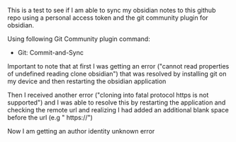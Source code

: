 This is a test to see if I am able to sync my obsidian notes to this github repo using a personal access token and the git community plugin for obsidian.

Using following Git Community plugin command: 
- Git: Commit-and-Sync

Important to note that at first I was getting an error ("cannot read properties of undefined reading clone obsidian") that was resolved by installing git on my device and then restarting the obsidian application

Then I received another error ("cloning into fatal protocol https is not supported") and I was able to resolve this by restarting the application and checking the remote url and realizing I had added an additional blank space before the url (e.g " https://")

Now I am getting an author identity unknown error